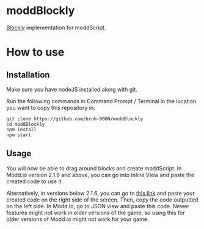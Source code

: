 # moddBlockly

[Blockly](https://github.com/google/blockly) implementation for moddScript.

# How to use

## Installation

Make sure you have nodeJS installed along with git.

Run the following commands in Command Prompt / Terminal in the location you want to copy this repository in:

```
git clone https://github.com/bruh-9000/moddBlockly
cd moddBlockly
npm install
npm start
```

## Usage

You will now be able to drag around blocks and create moddScript. In Modd.io version 2.1.6 and above, you can go into Inline View and paste the created code to use it.

Alternatively, in versions below 2.1.6, you can go to [this link](https://moddio.github.io/script-editor/iframe.html?id=textscripteditormultiline--editor&viewMode=story) and paste your created code on the right side of the screen. Then, copy the code outputted on the left side. In Modd.io, go to JSON view and paste this code. Newer features might not work in older versions of the game, so using this for older versions of Modd.io might not work for your game.

